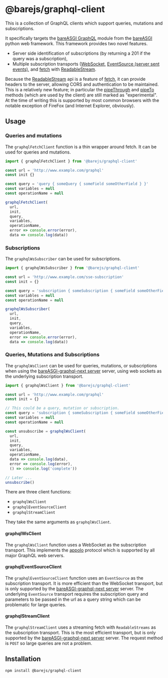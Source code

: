 # @barejs/graphql-client

This is a collection of GraphQL clients which support queries, mutations and subscriptions.

It specifically targets the 
[bareASGI GraphQL](https://github.com/rob-blackbourn/bareASGI-graphql-next)
module from the
[bareASGI](https://github.com/rob-blackbourn/bareASGI)
python web framework. This framework provides two novel features.

* Server side identification of subscriptions (by returning a 201 if the query was a subscription),
* Multiple subscription transports ([WebSocket](https://developer.mozilla.org/en-US/docs/Web/API/WebSocket), [EventSource (server sent events)](https://developer.mozilla.org/en-US/docs/Web/API/EventSource), and [fetch](https://developer.mozilla.org/en-US/docs/Web/API/Fetch_API) with [ReadableStream](https://developer.mozilla.org/en-US/docs/Web/API/ReadableStream).

Because the
[ReadableStream](https://developer.mozilla.org/en-US/docs/Web/API/ReadableStream) api is a feature of
[fetch](https://developer.mozilla.org/en-US/docs/Web/API/Fetch_API),
it can provide headers to the server, allowing CORS and authentication to be maintained. This is a relatively new feature; in particular the
[pipeThrough](https://developer.mozilla.org/en-US/docs/Web/API/ReadableStream/pipeThrough) and
[pipeTo](https://developer.mozilla.org/en-US/docs/Web/API/ReadableStream/pipeTo)
methods (which are used by the client) are still marked as "experimental". At the time of writing this is supported by most common browsers with the notable exception of FireFox (and Internet Explorer, obviously).

## Usage

### Queries and mutations

The `graphqlFetchClient` function is a thin wrapper around fetch. It can be
used for queries and mutations.

```js
import { graphqlFetchClient } from '@barejs/graphql-client'

const url = 'http://www.example.com/graphql'
const init {}

const query = 'query { someQuery { someField someOtherField } }'
const variables = null
const operationName = null

graphqlFetchClient(
  url,
  init,
  query,
  variables,
  operationName,
  error => console.error(error),
  data => console.log(data))
```

### Subscriptions

The `graphqlWsSubscriber` can be used for subscriptions.

```js
import { graphqlWsSubscriber } from '@barejs/graphql-client'

const url = 'http://www.example.com/sse-subscription'
const init = {}

const query = 'subscription { someSubscription { someField someOtherField } }'
const variables = null
const operationName = null

graphqlWsSubscriber(
  url,
  init,
  query,
  variables,
  operationName,
  error => console.error(error),
  data => console.log(data))
```

### Queries, Mutations and Subscriptions

The `graphqlWsClient` can be used for queries, mutations, or subscriptions when using
the 
[bareASGI-graphql-next server](https://github.com/rob-blackbourn/bareasgi-graphql-next)
server, using web sockets as the underlying subscription transport.

```js
import { graphqlWsClient } from '@barejs/graphql-client'

const url = 'http://www.example.com/graphql'
const init = {}

// This could be a query, mutation or subscription.
const query = 'subscription { someSubscription { someField someOtherField } }'
const variables = null
const operationName = null

const unsubscribe = graphqlWsClient(
  url,
  init,
  query,
  variables,
  operationName,
  data => console.log(data),
  error => console.log(error),
  () => console.log('complete'))

// Later ...
unsubscribe()
```

There are three client functions:

* `graphqlWsClient`
* `graphqlEventSourceClient`
* `graphqlStreamClient`

They take the same arguments as `graphqlWsClient`.

#### graphqlWsClient

The `graphqlWsClient` function uses a WebSocket as the subscription transport.
This implements the
[appolo](https://github.com/apollographql/subscriptions-transport-ws/blob/master/PROTOCOL.md)
protocol which is supported by all major GraphQL web servers.

#### graphqlEventSourceClient

The `graphqlEventSourceClient` function uses an `EventSource` as the subscription
transport. It is more efficient than the WebSocket transport, but is only supported
by the 
[bareASGI-graphql-next server](https://github.com/rob-blackbourn/bareasgi-graphql-next)
server. 
The underlying `EventSource` transport requires the subscription query and parameters
to be passed in the url as a query string which can be problematic for large queries.

#### graphqlStreamClient

The `graphqlStreamClient` uses a streaming fetch with `ReadableStreams` as the
subscription transport. This is the most efficient
transport, but is only supported by the
[bareASGI-graphql-next server](https://github.com/rob-blackbourn/bareasgi-graphql-next)
server. The request method is `POST` so large queries are not a problem.

## Installation

```bash
npm install @barejs/graphql-client
```